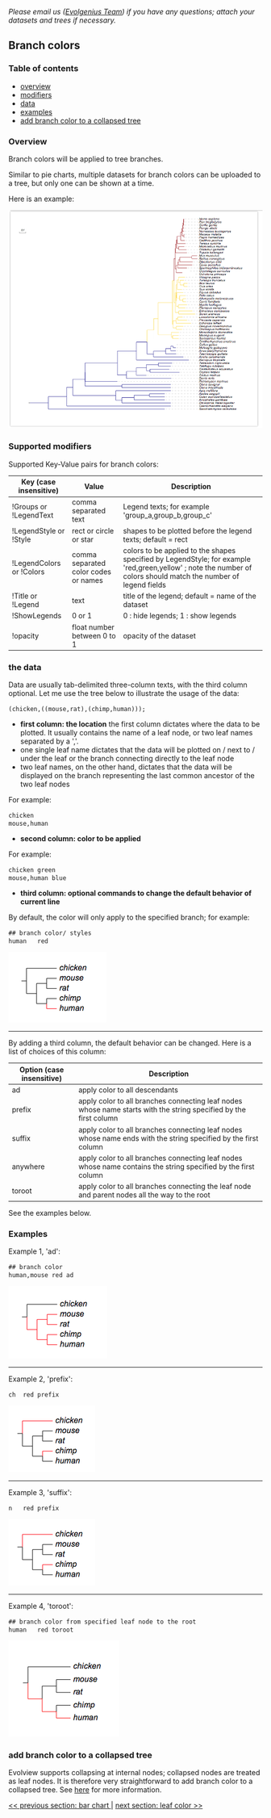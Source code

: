 *Please email us ([Evolgenius Team](mailto:evolgenius.team@gmail.com)) if you have any questions; attach your datasets and trees if necessary.*

## Branch colors

### Table of contents
* [overview](#overview)
* [modifiers](#supported-modifiers)
* [data](#the-data)
* [examples](#examples)
* [add branch color to a collapsed tree](#add-branch-color-to-a-collapsed-tree)

### Overview
Branch colors will be applied to tree branches.

Similar to pie charts, multiple datasets for branch colors can be uploaded to a tree, but only one can be shown at a time.

Here is an example:

![](images/DatasetBranchColor_ev.branch.001.png)


### Supported modifiers

Supported Key-Value pairs for branch colors:

|Key (case insensitive)|Value|Description|
|----------------------|-----|-----------|
|!Groups or !LegendText|comma separated text|Legend texts; for example 'group_a,group_b,group_c'|
|!LegendStyle or !Style|rect or circle or star|shapes to be plotted before the legend texts; default = rect|
|!LegendColors or !Colors|comma separated color codes or names|colors to be applied to the shapes specified by LegendStyle; for example 'red,green,yellow' ; note the number of colors should match the number of legend fields|
|!Title or !Legend|text|title of the legend; default = name of the dataset|
|!ShowLegends|0 or 1|0 : hide legends; 1 : show legends|
|!opacity|float number between 0 to 1|opacity of the dataset|

### the data
Data are usually tab-delimited three-column texts, with the third column optional.
Let me use the tree below to illustrate the usage of the data:

```
(chicken,((mouse,rat),(chimp,human)));
```

* **first column: the location**
the first column dictates where the data to be plotted. It usually contains the name of a leaf node, or two leaf names separated by a ','.
* one single leaf name dictates that the data will be plotted on / next to / under the leaf or the branch connecting directly to the leaf node
* two leaf names, on the other hand, dictates that the data will be displayed on the branch representing the last common ancestor of the two leaf nodes

For example:

```
chicken
mouse,human
```

* **second column: color to be applied**

For example:
```
chicken	green
mouse,human	blue
```

* **third column: optional commands to change the default behavior of current line**

By default, the color will only apply to the specified branch; for example:

```
## branch color/ styles
human	red
```

![](images/DatasetBranchColor_branchcolor_example1.png)

----
By adding a third column, the default behavior can be changed. Here is a list of choices of this column:

|Option (case insensitive)|Description|
|-------------------------|-----------|
|ad|apply color to all descendants|
|prefix|apply color to all branches connecting leaf nodes whose name starts with the string specified by the first column|
|suffix|apply color to all branches connecting leaf nodes whose name ends with the string specified by the first column|
|anywhere|apply color to all branches connecting leaf nodes whose name contains the string specified by the first column|
|toroot|apply color to all branches connecting the leaf node and parent nodes all the way to the root|

See the examples below.

### Examples

Example 1, 'ad':

```
## branch color
human,mouse	red	ad
```

![](images/DatasetBranchColor_branchcolor_example2.png)

----

Example 2, 'prefix':

```
ch	red	prefix
```

![](images/DatasetBranchColor_branchcolor_example3.png)

----

Example 3, 'suffix':

```
n	red	prefix
```

![](images/DatasetBranchColor_branchcolor_example3.png)

----

Example 4, 'toroot':

```
## branch color from specified leaf node to the root
human	red	toroot
```

![](images/DatasetBranchColor_branchcolor_toroot.png)

### add branch color to a collapsed tree

Evolview supports collapsing at internal nodes; collapsed nodes are treated as leaf nodes. It is therefore very straightforward to add branch color to a collapsed tree. See [here](DatasetCollapseInternalNodes#branchcolors) for more information.

[<< previous section: bar chart ](/datasets/03_bar/DatasetBars.md)      |       [next section: leaf color >>](/datasets/05_leaf/DatasetLeafColor.md)
